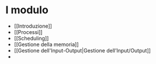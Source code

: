# I modulo
- [[Introduzione]]
- [[Processi]]
- [[Scheduling]]
- [[Gestione della memoria]]
- [[Gestione dell'Input-Output|Gestione dell’Input/Output]]
- 